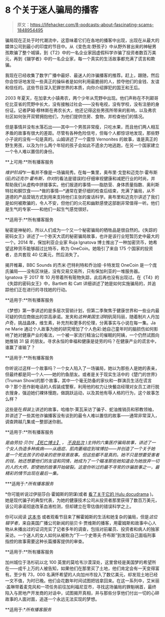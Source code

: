 # 8 个关于迷人骗局的播客

> 原文：<https://lifehacker.com/8-podcasts-about-fascinating-scams-1848954495>

骗局现在正处于时代潮流中，这意味着它们在各地的播客中出现，出现在从最大的媒体公司到最小的印度的节目中。从《变色龙:野孩子》中从野外冒出来的神秘男孩欺骗了整个城镇，到《T2》中的一名企业家因虚假科学诈骗了投资者数百万美元，再到《辍学者》中的一名企业家，每一个真实的生活故事都充满了谎言和欺骗。

我现在已经收集了数字广播中最好、最迷人的诈骗播客的推荐。赶上，跟随，然后你会惊讶地发现一些真正的操纵者是如何利用最脆弱的人，掠夺他们的金钱、友谊和信任的。这些节目深入犯罪世界的本质，向你介绍罪犯的国王和王后。

2003 年夏天，在加拿大小镇弗农，两个少年从荒野中出现。他们声称在不列颠哥伦比亚省的荒野中长大，没有接触过社会——没有电视，没有学校，没有注册的身份证。记者萨姆·穆林斯在弗农长大，他还记得这些男孩所带来的影响，以及弗农社区如何张开双臂拥抱他们，为他们提供住房、食物，并检查他们的情况。

但是事情并没有水落石出——其中一个男孩非常瘦，只吃水果，而且他们两人相互矛盾的故事有很大的差距。尽管有各种危险信号，但每个人都惊讶地发现，那些野小子说的没有一句是真的。山姆讲述了一个震惊 Vernonites 的故事，谁是真正的野生男孩，以及为什么两个年轻的孩子会如此不遗余力地逃跑，在另一个国家建立一个令人难以置信的身份。

**上可用:**所有播客服务

*维护阶段*乍一看并不像是一场骗局秀。在每一集里，奥布里·戈登和迈克尔·霍布斯(前*的迈克尔·霍布斯，你对*的看法是错误的)仔细审视健康和减肥行业的时尚，并帮助我们从虚构中拼接事实。他们报道的事情——脂肪营、身体质量指数、奥利斯特拉和酮饮食——*做的事情—*通常在更仔细的检查后结束，充满了骗局，从不道德的产品营销方式到用来支持他们主张的废话科学。奥布里和迈克尔讲述了我们是如何被欺骗的，令人不安，但他们的火花和幽默感使这部剧非常值得一听。他们是生气的专家——和他们一起生气感觉很好。

**适用于:**所有播客服务

秘密是神秘的，所以人们成为一个又一个秘密骗局的牺牲品是很自然的。《失踪的密码女王》讲述了一个弥天大谎的秘密骗局故事，也许是该行业短暂历史中最大的一个。2014 年，保加利亚企业家 Ruja Ignatova 博士推出了一种加密货币，她希望这种货币能够超过比特币，称为 OneCoin。她吸引了来自 175 个国家的投资者，总共套现 40 亿美元，然后消失了。

揭开帷幕，BBC Sounds 的杰米·巴特利特和乔治娅·卡特发现 OneCoin 是一个庞氏骗局——没有区块链，没有交易交易所，只有保加利亚的一堆服务器。Ignatova 于 2017 年 10 月带着所有赃物失踪，此后再也没有出现过。在《T4》的《失踪的密码女王》中，Bartlett 和 Catt 详细讲述了她是如何实施骗局的，并追踪他们正在进行的寻找她的行动。

**适用于:**所有播客服务

《梦想》第一季讲述的是多层次营销计划，但第二季聚焦于健康世界和一些业内最可疑的供应商做出的崇高承诺。发夹和*这种美国生活*明矾简玛丽，随着制片人丹加卢奇，挑战晶体，维生素，补充剂和更多的伦理，分离事实与小说在每一集。Ja ne Marie 通过个人故事为她的研究增加了个人色彩:她自己童年时的脑损伤如何影响了她对健康产业的看法，一个被一家流行精油公司催眠的阿姨，一个仍然试图向她推销 31 袋 的朋友。寻求永恒的幸福和健康是徒劳的吗？在健康产业的谎言中，谁赢了谁输了？

**适用于:**所有播客服务

你听说过这样一个故事吗？一个女人陷入了一场骗局，她以为那些人是她的表亲，但最终都是同一个人——她的钓鱼朋友。或者是关于现实生活中的《楚门的世界》(Truman Show)的那个故事，其中一个毫无防备的家伙和一群演员生活在谎言中？那个恶作剧电话的人假装成警察，利用他的权力让快餐店经理对女员工进行脱衣搜身，强迫她们裸体慢跑，做跳跃运动，以及其他有辱人格的行为，这个故事怎么样？

这些是在*假装*上讲述的故事，哈维尔·莱瓦采访了骗子、蛇油推销员和邪教领袖，并讲述了一些其他诈骗播客没有谈到的最令人难以置信的故事——通常非常深入，调查跨越几集或一整部迷你剧。

**适用于:**所有播客服务

*是由劳拉·贝尔( [*【死亡博士】*](https://wondery.com/shows/dr-death/) *，* [*不良批次*](https://wondery.com/shows/Bad-Batch/) )主持的六集医疗骗局故事，讲述了一个女人伪造多种疾病——从癌症、肌肉萎缩症到埃博拉——并创造了一个关于她是一个死去孩子的母亲的悲惨背景故事。但这些都不是真的。她不只是想要受害者的钱，她还想要他们的友谊和同情，她成为了一个瞄准那些她知道会为她放弃一切的人的大师，即使她的故事开始破裂。这是你听过的最不寻常的诈骗故事之一，最精彩的情节出现在最后一集。*

***适用于:**所有播客服务*

 *你可能听说过伊丽莎白·霍姆斯的阴谋(或者 [看了关于它的 Hulu docudrama](https://www.hulu.com/series/the-dropout-13988f84-f1c8-40dd-a73c-4e71ab4bbe63?cmp=11932&utm_source=google&utm_medium=cpc&utm_campaign=CM_SEM_Various+Niche+Originals&utm_term=&gclid=Cj0KCQjw37iTBhCWARIsACBt1IxZUedb95X81qUF-R7IFA8o3bbeBewoS6WTNXrnfTh3nEqIRHXh3BYaAlRJEALw_wcB&gclsrc=aw.ds) )。她是现代骗子的典型代表，为她的健康技术公司从投资者那里获得了数百万美元，该公司承诺彻底改革血液检测，但却建立在零估值的错误科学之上。

你可以阅读 [这本书](https://www.goodreads.com/en/book/show/52784459-the-dropout) 或者观看节目来了解霍姆斯的生活和她复杂的骗局，但是*这位辍学者*，来自美国广播公司新闻的丽贝卡·贾维斯的播客，用霍姆斯和故事中心人物从未播出过的证词充实了记者多年的调查，包括对前雇员、投资者和病人的独家采访。一个迷人的女人如何从被称为“下一个史蒂夫·乔布斯”到发现自己面临刑事指控的故事需要这种长篇播客提供的审查。

**适用于:**所有播客服务

加州城位于洛杉矶以北 100 英里的莫哈韦沙漠深处，这里曾经是美国梦的希望所在——成千上万的人被告知，如果他们在那里买了土地，他们肯定会有一天变得富有。至少有 73，000 名满怀希望的人向加州市投入了数亿美元，却发现土地已经一文不值，为时已晚。他们会花数年时间试图把钱拿回来。在这一系列中，艾米丽·盖琳带着麦克风和一项任务前往加利福尼亚市，寻找这场骗局的罪魁祸首，最终陷入与房地产开发商的对话中，试图揭开真相，并与那些分享他们付出一切的心碎故事的人面对面，追逐一个永远无法实现的梦想。

**适用于:**所有播客服务*